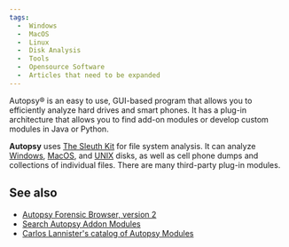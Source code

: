 ```yaml
---
tags:
  -  Windows
  -  MacOS
  -  Linux
  -  Disk Analysis
  -  Tools
  -  Opensource Software 
  -  Articles that need to be expanded
---
```

Autopsy® is an easy to use, GUI-based program that allows you to
efficiently analyze hard drives and smart phones. It has a plug-in
architecture that allows you to find add-on modules or develop custom
modules in Java or Python.

**Autopsy** uses [The Sleuth Kit](the_sleuth_kit.md) for file
system analysis. It can analyze [Windows](windows.md),
[MacOS](macos.md), and [UNIX](unix.md) disks, as well as
cell phone dumps and collections of individual files. There are many
third-party plug-in modules.

## See also

- [Autopsy Forensic Browser, version
  2](autopsy_forensic_browser,_version_2.md)
- [Search Autopsy Addon
  Modules](https://sleuthkit.github.io/autopsy_addon_modules/)
- [Carlos Lannister's catalog of Autopsy
  Modules](http://github.com/CarlosLannister/awesome-autopsy-plugins)